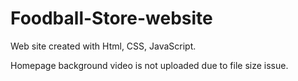 # Foodball-Store-website
Web site created with Html, CSS, JavaScript.

Homepage background video is not uploaded due to file size issue.
